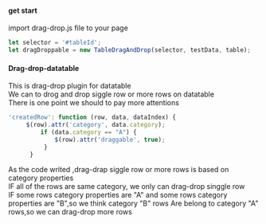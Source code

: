 #### get start
import drag-drop.js file to your page
```javascript
let selector = '#tableId';
let dragDroppable = new TableDragAndDrop(selector, testData, table);
```



#### Drag-drop-datatable
This is drag-drop plugin for datatable <br/>
We can to drog and drop siggle row or more rows on datatable <br/>
There is one point we should to pay more attentions <br/>
```javascript
'createdRow': function (row, data, dataIndex) {
     $(row).attr('category', data.category);
         if (data.category == "A") {
             $(row).attr('draggable', true);
          }
      }
```
As the code writed ,drag-drap siggle row or more rows is based on category properties <br/>
IF all of the rows are same category, we only can drag-drop singgle row <br/>
IF some rows category properties are "A" and some rows category properties are "B",so we think category "B" rows Are belong to category "A" rows,so we can drag-drop more rows <br/>
